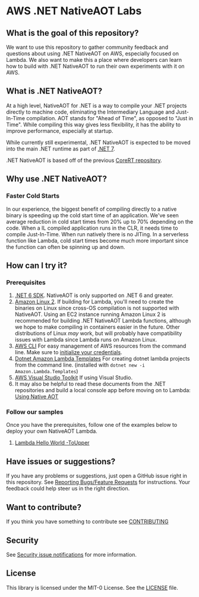 # AWS .NET NativeAOT Labs

## What is the goal of this repository?

We want to use this repository to gather community feedback and questions about using .NET NativeAOT on AWS, especially focused on Lambda. We also want to make this a place where developers can learn how to build with .NET NativeAOT to run their own experiments with it on AWS.

## What is .NET NativeAOT?

At a high level, NativeAOT for .NET is a way to compile your .NET projects directly to machine code, eliminating the Intermediary Language and Just-In-Time compilation. AOT stands for "Ahead of Time", as opposed to "Just in Time". While compiling this way gives less flexibility, it has the ability to improve performance, especially at startup.

While currently still experimental, .NET NativeAOT is expected to be moved into the main .NET runtime as part of [.NET 7](https://github.com/dotnet/runtime/issues/61231).

.NET NativeAOT is based off of the previous [CoreRT repository](https://github.com/dotnet/corert).

## Why use .NET NativeAOT?

### Faster Cold Starts

In our experience, the biggest benefit of compiling directly to a native binary is speeding up the cold start time of an application. We've seen average reduction in cold start times from 20% up to 70% depending on the code. When a IL compiled application runs in the CLR, it needs time to compile Just-In-Time. When run natively there is no JITing. In a serverless function like Lambda, cold start times become much more important since the function can often be spinning up and down.

## How can I try it?

### Prerequisites

1. [.NET 6 SDK](https://dotnet.microsoft.com/en-us/download/dotnet/6.0). NativeAOT is only supported on .NET 6 and greater.
1. [Amazon Linux 2](https://aws.amazon.com/amazon-linux-2/?amazon-linux-whats-new.sort-by=item.additionalFields.postDateTime&amazon-linux-whats-new.sort-order=desc). If building for Lambda, you'll need to create the binaries on Linux since cross-OS compilation is not supported with NativeAOT. Using an EC2 instance running Amazon Linux 2 is recommended for building .NET NativeAOT Lambda functions, although we hope to make compiling in containers easier in the future. Other distributions of Linux *may* work, but will probably have compatibility issues with Lambda since Lambda runs on Amazon Linux.
1. [AWS CLI](https://aws.amazon.com/cli/) For easy management of AWS resources from the command line. Make sure to [initialize your credentials](https://docs.aws.amazon.com/cli/latest/userguide/cli-configure-files.html). 
1. [Dotnet Amazon Lambda Templates](https://docs.aws.amazon.com/lambda/latest/dg/csharp-package-cli.html) For creating dotnet lambda projects from the command line. (installed with `dotnet new -i Amazon.Lambda.Templates`)
1. [AWS Visual Studio Toolkit](https://aws.amazon.com/visualstudio/) If using Visual Studio.
1. It may also be helpful to read these documents from the .NET repositories and build a local console app before moving on to Lambda: [Using Native AOT](https://github.com/dotnet/runtimelab/blob/feature/NativeAOT/docs/using-nativeaot/README.md)

### Follow our samples

Once you have the prerequisites, follow one of the examples below to deploy your own NativeAOT Lambda.

1. [Lambda Hello World -ToUpper](Samples/ToUpperFunctionWithCustomRuntime/CustomRuntimeNativeInstructions.md)

## Have issues or suggestions?

If you have any problems or suggestions, just open a GitHub issue right in this repository. See [Reporting Bugs/Feature Requests](CONTRIBUTING.md#reporting-bugsfeature-requests) for instructions. Your feedback could help steer us in the right direction.

## Want to contribute?

If you think you have something to contribute see [CONTRIBUTING](CONTRIBUTING.md)

## Security

See [Security issue notifications](CONTRIBUTING.md#security-issue-notifications) for more information.

## License

This library is licensed under the MIT-0 License. See the [LICENSE](LICENSE) file.
